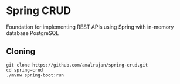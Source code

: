# Spring CRUD

Foundation for implementing REST APIs using Spring with in-memory database PostgreSQL

## Cloning 
```
git clone https://github.com/amalrajan/spring-crud.git
cd spring-crud
./mvnw spring-boot:run
```
